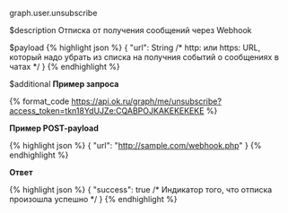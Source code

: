 graph.user.unsubscribe

$description
Отписка от получения сообщений через Webhook

$payload
{% highlight json %}
{
    "url": String  /* http: или https: URL, который надо убрать из списка на получния событий о сообщениях в чатах */
}
{% endhighlight %}

$additional
**Пример запроса**

{% format_code https://api.ok.ru/graph/me/unsubscribe?access_token=tkn18YdUJZe:CQABPOJKAKEKEKEKE %}

**Пример POST-payload**

{% highlight json %}
{
  "url": "http://sample.com/webhook.php"
}
{% endhighlight %}

**Ответ**

{% highlight json %}
{
  "success": true       /* Индикатор того, что отписка произошла успешно */
}
{% endhighlight %}